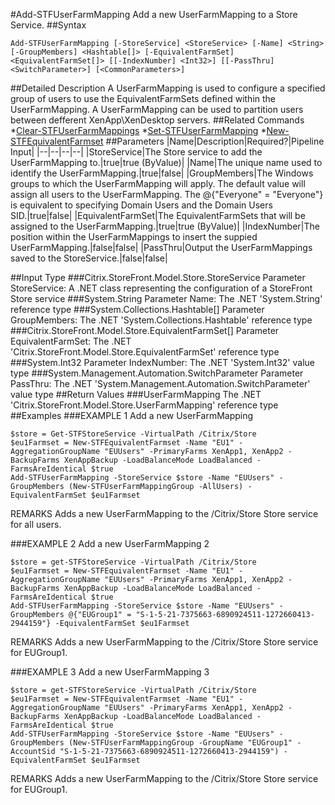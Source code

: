 #Add-STFUserFarmMapping
Add a new UserFarmMapping to a Store Service.
##Syntax
```Add-STFUserFarmMapping [-StoreService] <StoreService> [-Name] <String> [-GroupMembers] <Hashtable[]> [-EquivalentFarmSet] <EquivalentFarmSet[]> [[-IndexNumber] <Int32>] [[-PassThru] <SwitchParameter>] [<CommonParameters>]
```
##Detailed Description
A UserFarmMapping is used to configure a specified group of users to use the EquivalentFarmSets defined within the UserFarmMapping. A UserFarmMapping can be used to partition users between defferent XenApp\XenDesktop servers.
##Related Commands
*[Clear-STFUserFarmMappings](Clear-STFUserFarmMappings)
*[Set-STFUserFarmMapping](Set-STFUserFarmMapping)
*[New-STFEquivalentFarmset](New-STFEquivalentFarmset)
##Parameters
|Name|Description|Required?|Pipeline Input||--|--|--|--||StoreService|The Store service to add the UserFarmMapping to.|true|true (ByValue)||Name|The unique name used to identify the UserFarmMapping.|true|false||GroupMembers|The Windows groups to which the UserFarmMapping will apply. The default value will assign all users to the UserFarmMapping. The @{"Everyone" = "Everyone"} is equivalent to specifying Domain Users and the Domain Users SID.|true|false||EquivalentFarmSet|The EquivalentFarmSets that will be assigned to the UserFarmMapping.|true|true (ByValue)||IndexNumber|The position within the UserFarmMappings to insert the suppied UserFarmMapping.|false|false||PassThru|Output the UserFarmMappings saved to the StoreService.|false|false|##Input Type
###Citrix.StoreFront.Model.Store.StoreService
Parameter StoreService: A .NET class representing the configuration of a StoreFront Store service
###System.String
Parameter Name: The .NET 'System.String' reference type
###System.Collections.Hashtable[]
Parameter GroupMembers: The .NET 'System.Collections.Hashtable' reference type
###Citrix.StoreFront.Model.Store.EquivalentFarmSet[]
Parameter EquivalentFarmSet: The .NET 'Citrix.StoreFront.Model.Store.EquivalentFarmSet' reference type
###System.Int32
Parameter IndexNumber: The .NET 'System.Int32' value type
###System.Management.Automation.SwitchParameter
Parameter PassThru: The .NET 'System.Management.Automation.SwitchParameter' value type
##Return Values
###UserFarmMapping
The .NET 'Citrix.StoreFront.Model.Store.UserFarmMapping' reference type
##Examples
###EXAMPLE 1 Add a new UserFarmMapping
```$store = Get-STFStoreService -VirtualPath /Citrix/Store
$eu1Farmset = New-STFEquivalentFarmset -Name "EU1" -AggregationGroupName "EUUsers" -PrimaryFarms XenApp1, XenApp2 -BackupFarms XenAppBackup -LoadBalanceMode LoadBalanced -FarmsAreIdentical $true
Add-STFUserFarmMapping -StoreService $store -Name "EUUsers" -GroupMembers (New-STFUserFarmMappingGroup -AllUsers) -EquivalentFarmSet $eu1Farmset
```
REMARKS
Adds a new UserFarmMapping to the /Citrix/Store Store service for all users.
###EXAMPLE 2 Add a new UserFarmMapping 2
```$store = get-STFStoreService -VirtualPath /Citrix/Store
$eu1Farmset = New-STFEquivalentFarmset -Name "EU1" -AggregationGroupName "EUUsers" -PrimaryFarms XenApp1, XenApp2 -BackupFarms XenAppBackup -LoadBalanceMode LoadBalanced -FarmsAreIdentical $true
Add-STFUserFarmMapping -StoreService $store -Name "EUUsers" -GroupMembers @{"EUGroup1" = "S-1-5-21-7375663-6890924511-1272660413-2944159"} -EquivalentFarmSet $eu1Farmset
```
REMARKS
Adds a new UserFarmMapping to the /Citrix/Store Store service for EUGroup1.
###EXAMPLE 3 Add a new UserFarmMapping 3
```$store = get-STFStoreService -VirtualPath /Citrix/Store
$eu1Farmset = New-STFEquivalentFarmset -Name "EU1" -AggregationGroupName "EUUsers" -PrimaryFarms XenApp1, XenApp2 -BackupFarms XenAppBackup -LoadBalanceMode LoadBalanced -FarmsAreIdentical $true
Add-STFUserFarmMapping -StoreService $store -Name "EUUsers" -GroupMembers (New-STFUserFarmMappingGroup -GroupName "EUGroup1" -AccountSid "S-1-5-21-7375663-6890924511-1272660413-2944159") -EquivalentFarmSet $eu1Farmset
```
REMARKS
Adds a new UserFarmMapping to the /Citrix/Store Store service for EUGroup1.
